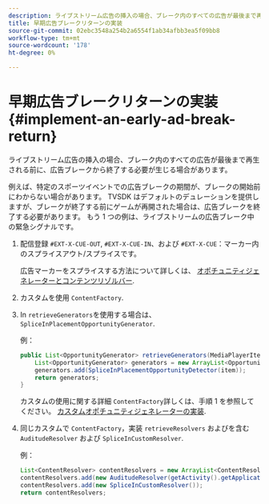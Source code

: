 ```yaml
---
description: ライブストリーム広告の挿入の場合、ブレーク内のすべての広告が最後まで再生される前に、広告ブレークから終了する必要が生じる場合があります。
title: 早期広告ブレークリターンの実装
source-git-commit: 02ebc3548a254b2a6554f1ab34afbb3ea5f09bb8
workflow-type: tm+mt
source-wordcount: '178'
ht-degree: 0%

---
```


# 早期広告ブレークリターンの実装  {#implement-an-early-ad-break-return}

ライブストリーム広告の挿入の場合、ブレーク内のすべての広告が最後まで再生される前に、広告ブレークから終了する必要が生じる場合があります。

例えば、特定のスポーツイベントでの広告ブレークの期間が、ブレークの開始前にわからない場合があります。 TVSDK はデフォルトのデュレーションを提供しますが、ブレークが終了する前にゲームが再開された場合は、広告ブレークを終了する必要があります。 もう 1 つの例は、ライブストリームの広告ブレーク中の緊急シグナルです。

1. 配信登録 `#EXT-X-CUE-OUT`, `#EXT-X-CUE-IN`、および `#EXT-X-CUE`：マーカー内のスプライスアウト/スプライスです。

   広告マーカーをスプライスする方法について詳しくは、 [オポチュニティジェネレーターとコンテンツリゾルバー](../../ad-insertion/content-resolver/c-psdk-android-2.7-content-resolver-about.md).

1. カスタムを使用 `ContentFactory`.
1. In `retrieveGenerators`を使用する場合は、 `SpliceInPlacementOpportunityGenerator`.

   例：

   ```java
   public List<OpportunityGenerator> retrieveGenerators(MediaPlayerItem item) { 
       List<OpportunityGenerator> generators = new ArrayList<OpportunityGenerator>(); 
       generators.add(SpliceInPlacementOpportunityDetector(item)); 
       return generators; 
   }
   ```

   カスタムの使用に関する詳細 `ContentFactory`詳しくは、手順 1 を参照してください。 [カスタムオポチュニティジェネレーターの実装](../../ad-insertion/content-resolver/t-psdk-android-2.7-opp-detector-impl-android.md).

1. 同じカスタムで `ContentFactory`，実装 `retrieveResolvers` およびを含む `AuditudeResolver` および `SpliceInCustomResolver`.

   例：

   ```java
   List<ContentResolver> contentResolvers = new ArrayList<ContentResolver>(); 
   contentResolvers.add(new AuditudeResolver(getActivity().getApplicationContext())); 
   contentResolvers.add(new SpliceInCustomResolver()); 
   return contentResolvers;
   ```
